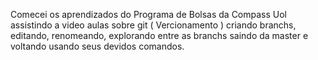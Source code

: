 Comecei os aprendizados do Programa de Bolsas da Compass Uol assistindo a video aulas sobre git ( Vercionamento ) criando branchs, editando, renomeando, explorando entre as branchs saindo da master e voltando usando seus devidos comandos.